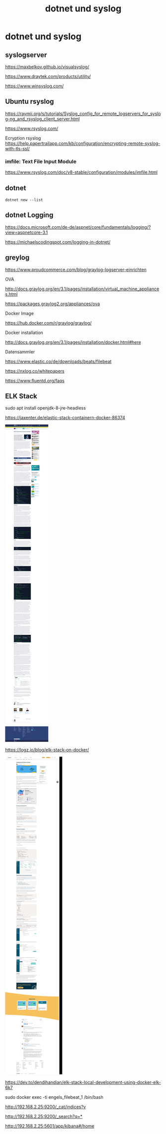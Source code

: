 ﻿---
layout: post
title: dotnet und syslog  
categories: [Logging]
tags: [dotnet, rsyslog, ubuntu, dotnet core, greylog, elk]
--- 

# dotnet und syslog 

## syslogserver 

<https://maxbelkov.github.io/visualsyslog/> 

<https://www.draytek.com/products/utility/> 

<https://www.winsyslog.com/> 


## Ubuntu rsyslog 

<https://raymii.org/s/tutorials/Syslog_config_for_remote_logservers_for_syslog-ng_and_rsyslog_client_server.html> 

<https://www.rsyslog.com/>

Ecryption rsyslog
<https://help.papertrailapp.com/kb/configuration/encrypting-remote-syslog-with-tls-ssl/>


### imfile: Text File Input Module 

<https://www.rsyslog.com/doc/v8-stable/configuration/modules/imfile.html>


## dotnet 

    dotnet new --list  

## dotnet Logging 

<https://docs.microsoft.com/de-de/aspnet/core/fundamentals/logging/?view=aspnetcore-3.1>

<https://michaelscodingspot.com/logging-in-dotnet/> 

## greylog

<https://www.proudcommerce.com/blog/graylog-logserver-einrichten> 

OVA

<http://docs.graylog.org/en/3.1/pages/installation/virtual_machine_appliances.html>

<https://packages.graylog2.org/appliances/ova> 


Docker Image 

<https://hub.docker.com/r/graylog/graylog/>

Docker installation 

<http://docs.graylog.org/en/3.1/pages/installation/docker.html#here>


Datensammler 

<https://www.elastic.co/de/downloads/beats/filebeat>

<https://nxlog.co/whitepapers> 

<https://www.fluentd.org/faqs> 



## ELK Stack 

sudo apt install openjdk-8-jre-headless

<https://jaxenter.de/elastic-stack-containern-docker-86374> 

![2020 01 28 Elk Stack Jax](../pic/2020-01-28-elk-stack-jax.png)

<https://logz.io/blog/elk-stack-on-docker/>

![2020 01 28 Elk Stack Logx](../pic/2020-01-28-elk-stack-logx.png)

<https://dev.to/dendihandian/elk-stack-local-development-using-docker-elk-6k7>

sudo docker exec -ti engels_filebeat_1 /bin/bash
 
<http://192.168.2.25:9200/_cat/indices?v> 

<http://192.168.2.25:9200/_search?q=*>

<http://192.168.2.25:5601/app/kibana#/home>
